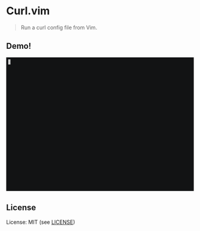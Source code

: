 # Curl.vim

> Run a curl config file from Vim.

## Demo!

![cast.gif](https://github.com/nobe4/curl.vim/blob/master/cast.gif)

## License

License: MIT (see [LICENSE](https://github.com/nobe4/curl.vim/blob/master/LICENSE))
